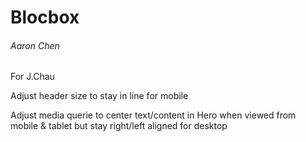 # Blocbox
###### Aaron Chen

For J.Chau

Adjust header size to stay in line for mobile

Adjust media querie to center text/content in Hero when viewed from mobile & tablet but stay right/left aligned for desktop
